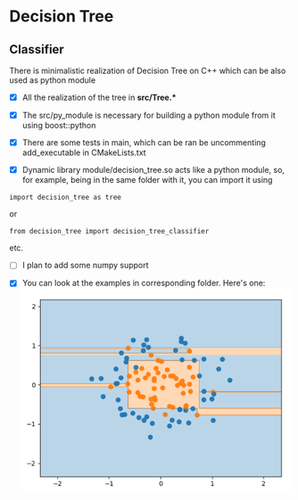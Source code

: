# Decision Tree

## Classifier

There is minimalistic realization of Decision Tree on C++ which can be also used as python module
- [x] All the realization of the tree in __src/Tree.*__

- [x] The src/py_module is necessary for building a python module from it using boost::python
- [x] There are some tests in main, which can be ran be uncommenting add_executable in CMakeLists.txt

- [x] Dynamic library module/decision_tree.so acts like a python module, so, for example, being in the same folder with it, you can import it using
```
import decision_tree as tree
```
or
```
from decision_tree import decision_tree_classifier
```
etc.

- [ ] I plan to add some numpy support


- [x] You can look at the examples in corresponding folder. Here's one:
![](img/circles_plot.png)